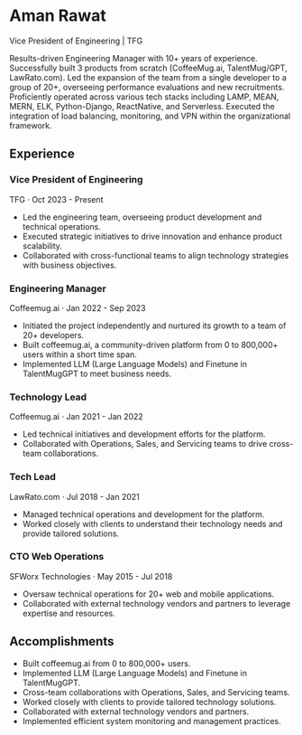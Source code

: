 # Aman Rawat
Vice President of Engineering | TFG

Results-driven Engineering Manager with 10+ years of experience. Successfully built 3 products from scratch (CoffeeMug.ai, TalentMug/GPT, LawRato.com). Led the expansion of the team from a single developer to a group of 20+, overseeing performance evaluations and new recruitments. Proficiently operated across various tech stacks including LAMP, MEAN, MERN, ELK, Python-Django, ReactNative, and Serverless. Executed the integration of load balancing, monitoring, and VPN within the organizational framework.

## Experience

### Vice President of Engineering
TFG · Oct 2023 - Present 
- Led the engineering team, overseeing product development and technical operations.
- Executed strategic initiatives to drive innovation and enhance product scalability.
- Collaborated with cross-functional teams to align technology strategies with business objectives.

### Engineering Manager
Coffeemug.ai · Jan 2022 - Sep 2023
- Initiated the project independently and nurtured its growth to a team of 20+ developers.
- Built coffeemug.ai, a community-driven platform from 0 to 800,000+ users within a short time span.
- Implemented LLM (Large Language Models) and Finetune in TalentMugGPT to meet business needs.

### Technology Lead
Coffeemug.ai · Jan 2021 - Jan 2022
- Led technical initiatives and development efforts for the platform.
- Collaborated with Operations, Sales, and Servicing teams to drive cross-team collaborations.

### Tech Lead
LawRato.com · Jul 2018 - Jan 2021
- Managed technical operations and development for the platform.
- Worked closely with clients to understand their technology needs and provide tailored solutions.

### CTO Web Operations
SFWorx Technologies · May 2015 - Jul 2018
- Oversaw technical operations for 20+ web and mobile applications.
- Collaborated with external technology vendors and partners to leverage expertise and resources.

## Accomplishments
- Built coffeemug.ai from 0 to 800,000+ users.
- Implemented LLM (Large Language Models) and Finetune in TalentMugGPT.
- Cross-team collaborations with Operations, Sales, and Servicing teams.
- Worked closely with clients to provide tailored technology solutions.
- Collaborated with external technology vendors and partners.
- Implemented efficient system monitoring and management practices.
